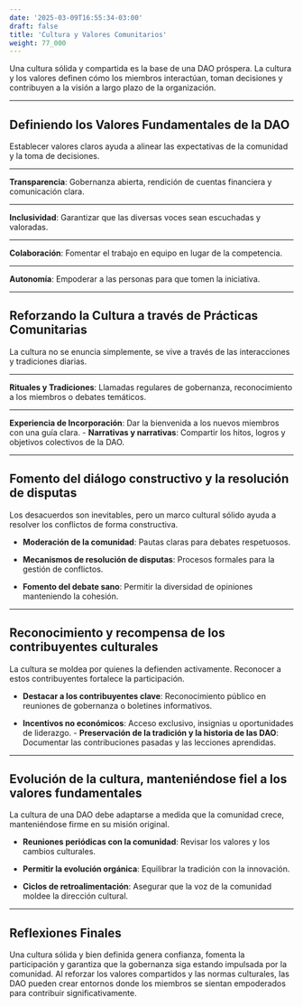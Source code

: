 ```yaml
---
date: '2025-03-09T16:55:34-03:00'
draft: false
title: 'Cultura y Valores Comunitarios'
weight: 77_000
---
```


Una cultura sólida y compartida es la base de una DAO próspera. La cultura y los valores definen cómo los miembros interactúan, toman decisiones y contribuyen a la visión a largo plazo de la organización.

---

## **Definiendo los Valores Fundamentales de la DAO**

Establecer valores claros ayuda a alinear las expectativas de la comunidad y la toma de decisiones.

---
**Transparencia**: Gobernanza abierta, rendición de cuentas financiera y comunicación clara.

---
**Inclusividad**: Garantizar que las diversas voces sean escuchadas y valoradas.

---
**Colaboración**: Fomentar el trabajo en equipo en lugar de la competencia.

---
**Autonomía**: Empoderar a las personas para que tomen la iniciativa.

---

## **Reforzando la Cultura a través de Prácticas Comunitarias**

La cultura no se enuncia simplemente, se vive a través de las interacciones y tradiciones diarias.

---
**Rituales y Tradiciones**: Llamadas regulares de gobernanza, reconocimiento a los miembros o debates temáticos.

---
**Experiencia de Incorporación**: Dar la bienvenida a los nuevos miembros con una guía clara. - **Narrativas y narrativas**: Compartir los hitos, logros y objetivos colectivos de la DAO.

---

## **Fomento del diálogo constructivo y la resolución de disputas**

Los desacuerdos son inevitables, pero un marco cultural sólido ayuda a resolver los conflictos de forma constructiva.

- **Moderación de la comunidad**: Pautas claras para debates respetuosos.

- **Mecanismos de resolución de disputas**: Procesos formales para la gestión de conflictos.

- **Fomento del debate sano**: Permitir la diversidad de opiniones manteniendo la cohesión.

---

## **Reconocimiento y recompensa de los contribuyentes culturales**

La cultura se moldea por quienes la defienden activamente. Reconocer a estos contribuyentes fortalece la participación.

- **Destacar a los contribuyentes clave**: Reconocimiento público en reuniones de gobernanza o boletines informativos.

- **Incentivos no económicos**: Acceso exclusivo, insignias u oportunidades de liderazgo. - **Preservación de la tradición y la historia de las DAO**: Documentar las contribuciones pasadas y las lecciones aprendidas.

---

## **Evolución de la cultura, manteniéndose fiel a los valores fundamentales**

La cultura de una DAO debe adaptarse a medida que la comunidad crece, manteniéndose firme en su misión original.

- **Reuniones periódicas con la comunidad**: Revisar los valores y los cambios culturales.

- **Permitir la evolución orgánica**: Equilibrar la tradición con la innovación.

- **Ciclos de retroalimentación**: Asegurar que la voz de la comunidad moldee la dirección cultural.

---

## **Reflexiones Finales**

Una cultura sólida y bien definida genera confianza, fomenta la participación y garantiza que la gobernanza siga estando impulsada por la comunidad. Al reforzar los valores compartidos y las normas culturales, las DAO pueden crear entornos donde los miembros se sientan empoderados para contribuir significativamente.